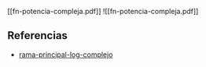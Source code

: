 [[fn-potencia-compleja.pdf]]
![[fn-potencia-compleja.pdf]]

## Referencias
- [rama-principal-log-complejo](./rama-principal-log-complejo.md)
